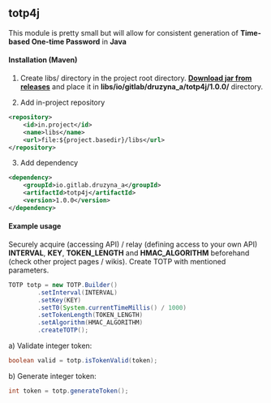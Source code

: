 ## totp4j

This module is pretty small but will allow for consistent generation of **Time-based One-time Password** in **Java**

#### Installation (Maven)
1. Create libs/ directory in the project root directory. **[Download jar from releases](/uploads/d2ad229b5674ac1d1fd7cb5943528646/totp4j-1.0.0.jar)** and place it in **libs/io/gitlab/druzyna_a/totp4j/1.0.0/** directory.

2. Add in-project repository
````Xml
<repository>
    <id>in.project</id>
    <name>libs</name>
    <url>file:${project.basedir}/libs</url>
</repository>
````
3. Add dependency
````Xml
<dependency>
    <groupId>io.gitlab.druzyna_a</groupId>
    <artifactId>totp4j</artifactId>
    <version>1.0.0</version>
</dependency>
````

#### Example usage
Securely acquire (accessing API) / relay (defining access to your own API) **INTERVAL**, **KEY**, **TOKEN_LENGTH** and **HMAC_ALGORITHM** beforehand (check other project pages / wikis). Create TOTP with mentioned parameters.

````Java
TOTP totp = new TOTP.Builder()
        .setInterval(INTERVAL)
        .setKey(KEY)
        .setT0(System.currentTimeMillis() / 1000)
        .setTokenLength(TOKEN_LENGTH)
        .setAlgorithm(HMAC_ALGORITHM)
        .createTOTP();
````
a) Validate integer token:

````Java
boolean valid = totp.isTokenValid(token);
````
b) Generate integer token:

````Java
int token = totp.generateToken();
````
